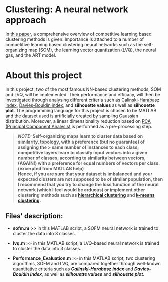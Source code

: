 # Clustering: A neural network approach
In [this paper](https://www.sciencedirect.com/science/article/pii/S089360800900207X), a comprehensive overview of 
competitive learning based clustering methods is given. Importance is attached to a number of competitive learning based clustering 
neural networks such as the self-organizing map (SOM), the learning vector quantization (LVQ), the neural gas, and the ART model.


# About this project
In this project, two of the most famous NN-based clustering methods, SOM and LVQ, will be implemented. Their performance and efficacy,
will then be investigated through analysing different criteria such as
[Calinski-Harabasz index](https://www.oreilly.com/library/view/machine-learning-algorithms/9781785889622/8dba1062-2dbe-43ce-a9b0-9ea49203ea9a.xhtml), 
[Davies-Bouldin index](https://en.wikipedia.org/wiki/Davies%E2%80%93Bouldin_index), and **silhouette values** as well as **silhouette plot**. 
The programming language for this project is chosen to be MATLAB and the dataset used is artificially created by sampling 
Gaussian distribution. Moreover, a linear dimensionality reduction based on 
[PCA (Principal Component Analysis)](https://en.wikipedia.org/wiki/Principal_component_analysis) is performed as a pre-processing step. 

> ***NOTE:* Self-organizing maps learn to cluster data based on similarity, topology, with a preference (but no guarantee) of assigning the > same number of instances to each class; competitive layers learn to classify input vectors into a given 
> number of classes, according to similarity between vectors, (AGAIN!) with a preference for equal numbers of vectors per 
> class. (excerpted from MATLAB help)**      
> **Hence, if you are sure that your dataset is imbalanced and your expected clusters are not supposed to be of similar population, then I
> recommend that you try to change the loss function of the neural network (which I feel would be arduous) or implement other
> clustering methods such as [hierarchical clustering](https://en.wikipedia.org/wiki/Hierarchical_clustering) and
> [k-means clustering](https://en.wikipedia.org/wiki/K-means_clustering).**



## Files' description:
* **sofm.m** >> in this MATLAB script, a SOFM neural network is trained to cluster the data into 3 classes.

* **lvq.m** >> in this MATLAB script, a LVQ-based neural network is trained to cluster the data into 3 classes.

* **Performance_Evaluation.m** >> in this MATLAB script, two clustering algorithms, SOFM and LVQ, are compared together through well-known quantitative criteria such as ***Calinski-Harabasz index*** and ***Davies-Bouldin index***, as well as ***silhouette values*** and ***silhouette plot***. 
